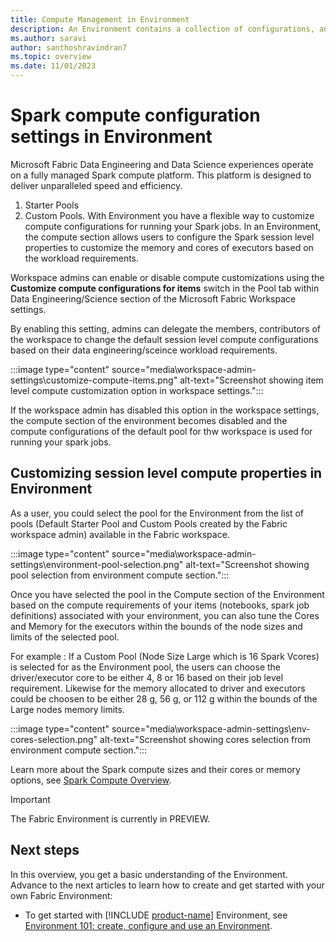 ```yaml
---
title: Compute Management in Environment
description: An Environment contains a collection of configurations, and one of those is the Spark compute properties which allows users to configure the Spark session once attached by Notebooks and Spark jobs.
ms.author: saravi
author: santhoshravindran7
ms.topic: overview
ms.date: 11/01/2023
---
```


#  Spark compute configuration settings in Environment

Microsoft Fabric Data Engineering and Data Science experiences operate on a fully managed Spark compute platform. This platform is designed to deliver unparalleled speed and efficiency. 
1. Starter Pools
2. Custom Pools. 
With Environment you have a flexible way to customize compute configurations for running your Spark jobs. In an Environment, the compute section allows users to configure the Spark session level properties to customize the memory and cores of executors based on the workload requirements.

Workspace admins can enable or disable compute customizations using the **Customize compute configurations for items** switch in the Pool tab within Data Engineering/Science section of the Microsoft Fabric Workspace settings. 

By enabling this setting, admins can delegate the members, contributors of the workspace to change the default session level compute configurations based on their data engineering/sceince workload requirements. 

:::image type="content" source="media\workspace-admin-settings\customize-compute-items.png" alt-text="Screenshot showing item level compute customization option in workspace settings.":::

If the workspace admin has disabled this option in the workspace settings, the compute section of the environment becomes disabled and the compute configurations of the default pool for thw workspace is used for running your spark jobs. 


##  Customizing session level compute properties in Environment

As a user, you could select the pool for the Environment from the list of pools (Default Starter Pool and Custom Pools created by the Fabric workspace admin) available in the Fabric workspace. 

:::image type="content" source="media\workspace-admin-settings\environment-pool-selection.png" alt-text="Screenshot showing pool selection from environment compute section.":::

Once you have selected the pool in the Compute section of the Environment based on the compute requirements of your items (notebooks, spark job definitions) associated with your environment, you can also tune the Cores and Memory for the executors within the bounds of the node sizes and limits of the selected pool. 

For example : If a Custom Pool (Node Size Large which is 16 Spark Vcores) is selected for as the Environment pool, the users can choose the driver/executor core to be either 4, 8 or 16 based on their job level requirement. Likewise for the memory allocated to driver and executors could be choosen to be either 28 g, 56 g, or 112 g within the bounds of the Large nodes memory limits. 

:::image type="content" source="media\workspace-admin-settings\env-cores-selection.png" alt-text="Screenshot showing cores selection from environment compute section.":::

Learn more about the Spark compute sizes and their cores or memory options, see [Spark Compute Overview](spark-compute.md). 


> [!IMPORTANT]
> The Fabric Environment is currently in PREVIEW.

## Next steps

In this overview, you get a basic understanding of the Environment. Advance to the next articles to learn how to create and get started with your own Fabric Environment:

- To get started with [!INCLUDE [product-name](../includes/product-name.md)] Environment, see [Environment 101: create, configure and use an Environment](create-and-use-environment.md).
